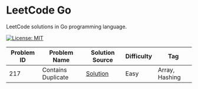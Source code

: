 # LeetCode Go

LeetCode solutions in Go programming language.

[![License: MIT](https://img.shields.io/badge/License-MIT-yellow.svg)](https://github.com/anirudhology/leetcode-go/blob/main/LICENSE)

| Problem ID | Problem Name       | Solution Source                                  | Difficulty | Tag            |
| ---------- | ------------------ | ------------------------------------------------ | ---------- | -------------- |
| 217        | Contains Duplicate | [Solution](problems/array/contains_duplicate.go) | Easy       | Array, Hashing |